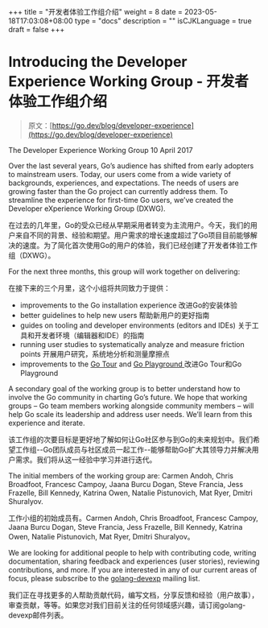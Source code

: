 +++
title = "开发者体验工作组介绍"
weight = 8
date = 2023-05-18T17:03:08+08:00
type = "docs"
description = ""
isCJKLanguage = true
draft = false
+++

# Introducing the Developer Experience Working Group - 开发者体验工作组介绍

> 原文：[https://go.dev/blog/developer-experience](https://go.dev/blog/developer-experience)

The Developer Experience Working Group
10 April 2017

Over the last several years, Go’s audience has shifted from early adopters to mainstream users. Today, our users come from a wide variety of backgrounds, experiences, and expectations. The needs of users are growing faster than the Go project can currently address them. To streamline the experience for first-time Go users, we’ve created the Developer eXperience Working Group (DXWG).

在过去的几年里，Go的受众已经从早期采用者转变为主流用户。今天，我们的用户来自不同的背景、经验和期望。用户需求的增长速度超过了Go项目目前能够解决的速度。为了简化首次使用Go的用户的体验，我们已经创建了开发者体验工作组（DXWG）。

For the next three months, this group will work together on delivering:

在接下来的三个月里，这个小组将共同致力于提供：

- improvements to the Go installation experience 改进Go的安装体验
- better guidelines to help new users 帮助新用户的更好指南
- guides on tooling and developer environments (editors and IDEs) 关于工具和开发者环境（编辑器和IDE）的指南
- running user studies to systematically analyze and measure friction points 开展用户研究，系统地分析和测量摩擦点
- improvements to the [Go Tour](https://go.dev/tour/) and [Go Playground ](https://go.dev/play/) 改进Go Tour和Go Playground

A secondary goal of the working group is to better understand how to involve the Go community in charting Go’s future. We hope that working groups – Go team members working alongside community members – will help Go scale its leadership and address user needs. We’ll learn from this experience and iterate.

该工作组的次要目标是更好地了解如何让Go社区参与到Go的未来规划中。我们希望工作组--Go团队成员与社区成员一起工作--能够帮助Go扩大其领导力并解决用户需求。我们将从这一经验中学习并进行迭代。

The initial members of the working group are: Carmen Andoh, Chris Broadfoot, Francesc Campoy, Jaana Burcu Dogan, Steve Francia, Jess Frazelle, Bill Kennedy, Katrina Owen, Natalie Pistunovich, Mat Ryer, Dmitri Shuralyov.

工作小组的初始成员有。Carmen Andoh, Chris Broadfoot, Francesc Campoy, Jaana Burcu Dogan, Steve Francia, Jess Frazelle, Bill Kennedy, Katrina Owen, Natalie Pistunovich, Mat Ryer, Dmitri Shuralyov。

We are looking for additional people to help with contributing code, writing documentation, sharing feedback and experiences (user stories), reviewing contributions, and more. If you are interested in any of our current areas of focus, please subscribe to the [golang-devexp](https://groups.google.com/forum/#!forum/golang-devexp) mailing list.

我们正在寻找更多的人帮助贡献代码，编写文档，分享反馈和经验（用户故事），审查贡献，等等。如果您对我们目前关注的任何领域感兴趣，请订阅golang-devexp邮件列表。
